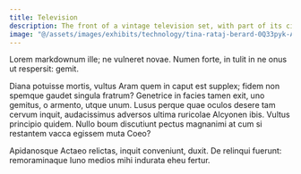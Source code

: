 ```yaml
---
title: Television
description: The front of a vintage television set, with part of its circuitry visible through the opening where its CRT would be.
image: "@/assets/images/exhibits/technology/tina-rataj-berard-0Q33pyk-AXI-unsplash.jpg"
---
```


Lorem markdownum ille; ne vulneret novae. Numen forte, in tulit in ne onus ut
respersit: gemit.

Diana potuisse mortis, vultus Aram quem in caput est supplex; fidem non spemque
gaudet singula fratrum? Genetrice in facies tamen exit, uno gemitus, o armento,
utque unum. Lusus perque quae oculos desere tam cervum inquit, audacissimus
adversos ultima ruricolae Alcyonen ibis. Vultus principio quidem. Nullo boum
discutiunt pectus magnanimi at cum si restantem vacca egissem muta Coeo?

Apidanosque Actaeo relictas, inquit conveniunt, duxit. De relinqui fuerunt:
remoraminaque Iuno medios mihi indurata eheu fertur.
